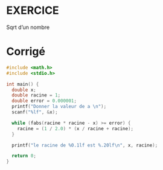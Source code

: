 # EXERCICE

Sqrt d’un nombre

# Corrigé

<div class="tabbed-blocks">

```c
#include <math.h>
#include <stdio.h>

int main() {
  double x;
  double racine = 1;
  double error = 0.000001;
  printf("Donner la valeur de a \n");
  scanf("%lf", &x);

  while (fabs(racine * racine - x) >= error) {
    racine = (1 / 2.0) * (x / racine + racine);
  }

  printf("le racine de %0.1lf est %.20lf\n", x, racine);

  return 0;
}
```

```matlab
```

<!-- ```py -->
<!-- ``` -->
<!---->
<!-- ```dart -->
<!-- ``` -->
<!---->
<!-- ```lua -->
<!-- ``` -->
<!---->
<!-- ```rust -->
<!-- ``` -->
<!---->
<!-- ```js -->
<!-- ``` -->
<!---->
<!-- ```sh -->
<!-- ``` -->

</div>
